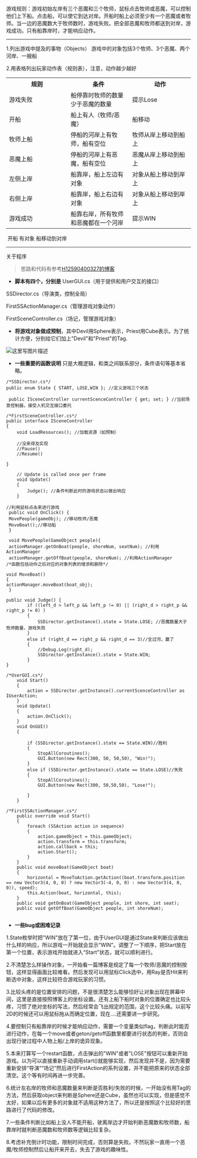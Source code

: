 ﻿游戏规则：游戏初始左岸有三个恶魔和三个牧师，鼠标点击牧师或恶魔，可以控制他们上下船。点击船，可以使它到达对岸。开船时船上必须至少有一个恶魔或者牧师。当一边的恶魔数大于牧师数时，游戏失败。把全部恶魔和牧师都送到对岸，游戏成功。只有船靠岸时，才能响应动作。


----------


1.列出游戏中提及的事物（Objects）
游戏中的对象包括3个牧师、3个恶魔、两个河岸、一艘船

2.用表格列出玩家动作表（规则表），注意，动作越少越好

<table>
  <tr>
    <th width=33% >规则</th>
    <th width=33%>条件</th>
    <th width="33%",>动作</th>
  </tr>
  <tr> 
  <td>游戏失败</td>
  <td>船停靠时牧师的数量少于恶魔的数量</td>
  <td>提示Lose</td>
  </tr>
  <tr>
  <td>开船</td>
  <td>船上有人（牧师/恶魔）</td>
 <td>船移动</td>
 
  <tr>
  <td>牧师上船</td>
<td>停船的河岸上有牧师，船有空位</td>
<td>牧师从岸上移动到船上</td>
</tr>

  <tr>
  <td>恶魔上船</td>
<td>停船的河岸上有恶魔，船有空位</td>
<td>恶魔从岸上移动到船上</td>
</tr>

  <tr>
  <td>左侧上岸</td>
<td>船靠岸，船上左边有对象</td>
<td>对象从船上移动到岸上</td>
</tr>

  <tr>
  <td>右侧上岸</td>
<td>船靠岸，船上右边有对象</td>
<td>对象从船上移动到岸上</td>
</tr>

  <tr>
  <td>游戏成功</td>
<td>船靠右岸，所有牧师和恶魔都在一个河岸</td>
<td>提示WIN</td>
</tr>
</table>
  <tr>
  <td>开船</td>
<td>有对象</td>
<td>船移动到对岸</td>
</tr>

----------
关于程序
> 思路和代码有参考[H12590400327的博客](https://blog.csdn.net/H12590400327/article/details/70037805)


 - **脚本有四个，分别是**
 UserGUI.cs（用于提供和用户交互的接口）

 SSDirector.cs（导演类，控制全局）

 FirstSSActionManager.cs（管理游戏对象动作）
 
 FirstSceneController.cs（场记，管理游戏对象）


 - **将游戏对象做成预制**，其中Devil用Sphere表示，Priest用Cube表示。为了统计方便，分别给它们加上"Devil"和"Priest"的Tag.

![这里写图片描述](https://img-blog.csdn.net/2018040111503257?watermark/2/text/aHR0cHM6Ly9ibG9nLmNzZG4ubmV0L3FxXzMyMzM1MDk1/font/5a6L5L2T/fontsize/400/fill/I0JBQkFCMA==/dissolve/70)
 
 - **一些重要的函数说明**
 只是大概逻辑，和类之间联系部分，条件语句等基本省略。


```
/*SSDirector.cs*/
public enum State { START, LOSE,WIN }; //定义游戏三个状态

 public ISceneController currentScenceController { get; set; } //当前场景控制器，接受人机交互接口委托
```


```
/*FirstSceneController.cs*/
public interface ISceneController
{
    void LoadResources(); //加载资源（如预制）

    //没来得及实现
    //Pause()
    //Resume()

}

    // Update is called once per frame
    void Update()
    {
        Judge(); //条件判断此时的游戏状态以做出响应
    }
    
//利用鼠标点击来进行游戏
 public void OnClick() {
 MovePeople(gameObj); //移动牧师/恶魔
 MoveBoat();//移动船
 }

 void MovePeople(GameObject people){
 actionManager.getOnBoat(people, shoreNum, seatNum); //利用ActionManager 
 actionManager.getOffBoat(people, shoreNum); //利用ActionManager
/*函数包括动作之后对应的对象列表的增添和删除*/

void MoveBoat()
{
actionManager.moveBoat(boat_obj);
 }
 
public void Judge() {
        if ((left_d > left_p && left_p != 0) || (right_d > right_p && right_p != 0) )
        {
            SSDirector.getInstance().state = State.LOSE; //恶魔数量大于牧师数量，游戏失败
        }
        else if (right_d == right_p && right_d == 3)//全过河，赢了
        {
            //Debug.Log(right_d);
            SSDirector.getInstance().state = State.WIN;
        }
}
```



```
/*UserGUI.cs*/
    void Start()
    {
        action = SSDirector.getInstance().currentScenceController as IUserAction;
    }
    void Update()
    {
        action.OnClick();
    }
    void OnGUI()
    {
  
        if (SSDirector.getInstance().state == State.WIN)//胜利
        {
            StopAllCoroutines();
            GUI.Button(new Rect(300, 50, 50,50), "Win!");
        }
        else if (SSDirector.getInstance().state == State.LOSE)//失败
        {
            StopAllCoroutines();
            GUI.Button(new Rect(300, 50,50,50), "Lose!");

        }
    }
```


```
/*FirstSSActionManager.cs*/
    public override void Start()
    {
        foreach (SSAction action in sequence)
        {
            action.gameObject = this.gameObject;
            action.transform = this.transform;
            action.callback = this;
            action.Start();
        }
    }
    public void moveBoat(GameObject boat)
    {
        horizontal = MoveToAction.getAction((boat.transform.position == new Vector3(4, 0, 0) ? new Vector3(-4, 0, 0) : new Vector3(4, 0, 0)), speed);
        this.Action(boat, horizontal, this);
    }
    public void getOnBoat(GameObject people, int shore, int seat);
    public void getOffBoat(GameObject people, int shoreNum);
    
```

 - **一些bug或困难记录**

1.State枚举时把"WIN"放在了第一位，由于UserGUI是通过State来判断应该做出什么样的响应，所以游戏一开始就会显示“WIN”。调整了一下顺序，把Start放在第一个位置，表示游戏开始就进入“Start”状态，就可以顺利进行。
 
2.不清楚怎么样操作对象，一开始看一篇博客是规定了每一个牧师/恶魔的控制按钮，这样显得画面比较难看。然后发现可以用鼠标Click选中，用Ray是否Hit来判断选中对象，这样比较符合游戏玩家的习惯。
    
3.比较头疼的是位置安排的问题，不是很清楚怎么能够恰好让对象出现在屏幕中间，这里是直接按照博客上的坐标设置。还有上船下船时对象的位置确定也比较头疼，习惯了绝对坐标的写法，然后经常会飞出规定的范围，这个比较头痛。以前写2D的时候还可以用鼠标拖从而确定位置，现在....还需要进一步研究。
 
4.要控制只有船靠岸的时候才能响应动作，需要一个变量类似flag，判断此时能否进行动作，在每一个move或者geton/getoff函数里都要进行状态的判断，否则会出现行驶过程中人物上船/上岸的诡异现象。

5.本来打算写一个restart函数，点击弹出的"WIN"或者"LOSE"按钮可以重新开始游戏。以为可以直接重新手动调用start()就能够实现，然后发现并不是，因为需要重新安排“导演”“场记”然后进行FirstAction的系列设置，并不能把原来的状态全部清空。这个等有时间再进一步完善。

6.统计左右岸的牧师和恶魔数量来判断是否胜利/失败的时候，一开始没有用Tag的方法，然后获取object来判断是Sphere还是Cube，虽然也可以实现，但是感觉不太好，如果以后有更多的对象就不适用这种方法了，所以还是按照这个比较好的思路进行了代码的修改。

7.一些条件判断比如船上没人不能开船，驶离岸边才开始判断恶魔数和牧师数，船靠岸时就判断恶魔数和牧师数等逻辑比较复杂。

8.考虑补充倒计时功能，限制时间完成，否则算是失败。不然玩家一直用一个恶魔/牧师控制然后让船开来开去，失去了游戏的趣味性。



